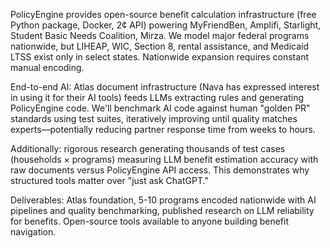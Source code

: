 PolicyEngine provides open-source benefit calculation infrastructure (free Python package, Docker, 2¢ API) powering MyFriendBen, Amplifi, Starlight, Student Basic Needs Coalition, Mirza. We model major federal programs nationwide, but LIHEAP, WIC, Section 8, rental assistance, and Medicaid LTSS exist only in select states. Nationwide expansion requires constant manual encoding.

End-to-end AI: Atlas document infrastructure (Nava has expressed interest in using it for their AI tools) feeds LLMs extracting rules and generating PolicyEngine code. We'll benchmark AI code against human "golden PR" standards using test suites, iteratively improving until quality matches experts—potentially reducing partner response time from weeks to hours.

Additionally: rigorous research generating thousands of test cases (households × programs) measuring LLM benefit estimation accuracy with raw documents versus PolicyEngine API access. This demonstrates why structured tools matter over "just ask ChatGPT."

Deliverables: Atlas foundation, 5-10 programs encoded nationwide with AI pipelines and quality benchmarking, published research on LLM reliability for benefits. Open-source tools available to anyone building benefit navigation.
